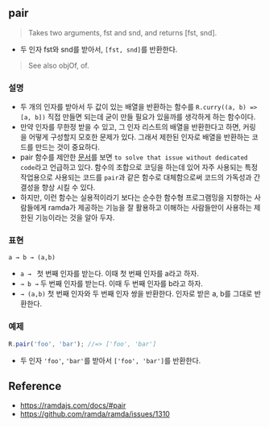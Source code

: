 ## pair
> Takes two arguments, fst and snd, and returns [fst, snd].
- 두 인자 fst와 snd를 받아서, `[fst, snd]`를 반환한다.

> See also objOf, of.

### 설명
- 두 개의 인자를 받아서 두 값이 있는 배열을 반환하는 함수를 `R.curry((a, b) => [a, b])` 직접 만들면 되는데 굳이 만들 필요가 있을까를 생각하게 하는 함수이다.
- 만약 인자를 무한정 받을 수 있고, 그 인자 리스트의 배열을 반환한다고 하면, 커링을 어떻게 구성할지 모호한 문제가 있다. 그래서 제한된 인자로 배열을 반환하는 코드를 만드는 것이 중요하다.
- pair 함수를 제안한 [문서](https://github.com/ramda/ramda/issues/1310)를 보면 `to solve that issue without dedicated code`라고 언급하고 있다. 함수의 조합으로 코딩을 하는데 있어 자주 사용되는 특정 작업용으로 사용되는 코드를 `pair`과 같은 함수로 대체함으로써 코드의 가독성과 간결성을 향상 시킬 수 있다.
- 하지만, 이런 함수는 실용적이라기 보다는 순수한 함수형 프로그램밍을 지향하는 사람들에게 ramda가 제공하는 기능을 잘 활용하고 이해하는 사람들만이 사용하는 제한된 기능이라는 것을 알아 두자.

### 표현 
```
a → b → (a,b)
```
- `a → ` 첫 번째 인자를 받는다. 이때 첫 번째 인자를 a라고 하자.
- `→ b →` 두 번째 인자를 받는다. 이때 두 번째 인자를 b라고 하자.
- `→ (a,b)` 첫 번째 인자와 두 번째 인자 쌍을 반환한다. 인자로 받은 a, b를 그대로 반환한다.

### 예제
```js
R.pair('foo', 'bar'); //=> ['foo', 'bar']
```
- 두 인자 `'foo'`, `'bar'`를 받아서 `['foo', 'bar']`를 반환한다.

## Reference
- https://ramdajs.com/docs/#pair
- https://github.com/ramda/ramda/issues/1310
